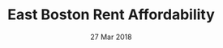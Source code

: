 ---
layout:      project
title:       East Boston Rent Affordability
date:        27 Mar 2018
# screenshot:
#   src:       /assets/img/projects/hyde-v2@0,25x.jpg
#   srcset:
#     1920w:   /assets/img/projects/hyde-v2.jpg
#     960w:    /assets/img/projects/hyde-v2@0,5x.jpg
#     480w:    /assets/img/projects/hyde-v2@0,25x.jpg
caption:     Salary and rent are increasingly at odds for the residents of East Boston.
description: Salary and rent are increasingly at odds for the residents of East Boston.
links:
  - title:   View Project
    url:     ../../project_code/east_boston/index.html
  - title:   Github
    url:     https://github.com/inspectordanno/east_boston
featured:    true
---